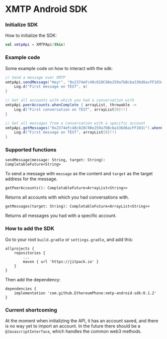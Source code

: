 # XMTP Android SDK

### Initialize SDK

How to initialize the SDK:

```kotlin
val xmtpApi = XMTPApi(this)
```

### Example code

Some example code on how to interact with the sdk:

```java
// Send a message over XMTP
xmtpApi.sendMessage("Hey!", "0x2374eFc48c028C98e259a7bBcba336d6acFF103c").whenComplete { s, throwable ->
	Log.d("First message on TEST", s)
}

// Get all accounts with which you had a conversation with
xmtpApi.peerAccounts.whenComplete { arrayList, throwable ->
	Log.d("First conversation on TEST", arrayList[0]!!)
}

// Get all messages from a conversation with a specific account
xmtpApi.getMessages("0x2374eFc48c028C98e259a7bBcba336d6acFF103c").whenComplete { arrayList, throwable ->
	Log.d("First message on TEST", arrayList[0]!!)
}
```

### Supported functions

`sendMessage(message: String, target: String): CompletableFuture<String> `

To send a message with `message` as the content and `target` as the target address for the message.

`getPeerAccounts(): CompletableFuture<ArrayList<String>> `

Returns all accounts with which you had conversations with.

`getMessages(target: String): CompletableFuture<ArrayList<String>> `

Returns all messages you had with a specific account.

### How to add the SDK

Go to your root `build.gradle` or `settings.gradle`, and add this:

```
allprojects {
	repositories {
		...
		maven { url 'https://jitpack.io' }
	}
}
```

Then add the dependency:

```
dependencies {
	implementation 'com.github.EthereumPhone:xmtp-android-sdk:0.1.2'
}
```

### Current shortcoming

At the moment when initializing the API, it has an account saved, and there is no way yet to import an account. In the future there should be a `@JavascriptInterface`, which handles the common web3 methods.

